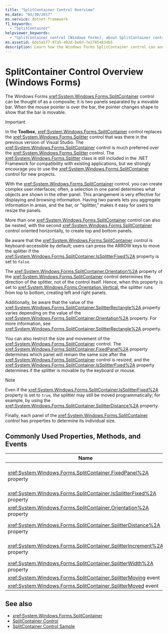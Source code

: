 ```yaml
---
title: "SplitContainer Control Overview"
ms.date: "03/30/2017"
ms.service: dotnet-framework
f1_keywords: 
  - "SplitContainer"
helpviewer_keywords: 
  - "SplitContainer control [Windows Forms], about SplitContainer control"
ms.assetid: 6de5a5f7-97a5-402d-be6d-7e2785483db5
description: Learn how the Windows Forms SplitContainer control can and create complex user interfaces and arrangements.
---
```

# SplitContainer Control Overview (Windows Forms)

The Windows Forms <xref:System.Windows.Forms.SplitContainer> control can be thought of as a composite; it is two panels separated by a movable bar. When the mouse pointer is over the bar, the pointer changes shape to show that the bar is movable.  
  
> [!IMPORTANT]
> In the **Toolbox**, <xref:System.Windows.Forms.SplitContainer> control replaces the <xref:System.Windows.Forms.Splitter> control that was there in the previous version of Visual Studio. The <xref:System.Windows.Forms.SplitContainer> control is much preferred over the <xref:System.Windows.Forms.Splitter> control. The <xref:System.Windows.Forms.Splitter> class is still included in the .NET Framework for compatibility with existing applications, but we strongly encourage you to use the <xref:System.Windows.Forms.SplitContainer> control for new projects.  
  
With the <xref:System.Windows.Forms.SplitContainer> control, you can create complex user interfaces; often, a selection in one panel determines what objects are shown in the other panel. This arrangement is very effective for displaying and browsing information. Having two panels lets you aggregate information in areas, and the bar, or "splitter," makes it easy for users to resize the panels.  
  
More than one <xref:System.Windows.Forms.SplitContainer> control can also be nested, with the second <xref:System.Windows.Forms.SplitContainer> control oriented horizontally, to create top and bottom panels.  
  
Be aware that the <xref:System.Windows.Forms.SplitContainer> control is keyboard-accessible by default; users can press the ARROW keys to move the splitter if the <xref:System.Windows.Forms.SplitContainer.IsSplitterFixed%2A> property is set to `false`.  
  
The <xref:System.Windows.Forms.SplitContainer.Orientation%2A> property of the <xref:System.Windows.Forms.SplitContainer> control determines the direction of the splitter, not of the control itself. Hence, when this property is set to <xref:System.Windows.Forms.Orientation.Vertical>, the splitter runs from top to bottom, creating left and right panels.  
  
Additionally, be aware that the value of the <xref:System.Windows.Forms.SplitContainer.SplitterRectangle%2A> property varies depending on the value of the <xref:System.Windows.Forms.SplitContainer.Orientation%2A> property. For more information, see <xref:System.Windows.Forms.SplitContainer.SplitterRectangle%2A> property.  
  
You can also restrict the size and movement of the <xref:System.Windows.Forms.SplitContainer> control. The <xref:System.Windows.Forms.SplitContainer.FixedPanel%2A> property determines which panel will remain the same size after the <xref:System.Windows.Forms.SplitContainer> control is resized, and the <xref:System.Windows.Forms.SplitContainer.IsSplitterFixed%2A> property determines if the splitter is movable by the keyboard or mouse.  
  
> [!NOTE]
> Even if the <xref:System.Windows.Forms.SplitContainer.IsSplitterFixed%2A> property is set to `true`, the splitter may still be moved programmatically; for example, by using the <xref:System.Windows.Forms.SplitContainer.SplitterDistance%2A> property.  
  
Finally, each panel of the <xref:System.Windows.Forms.SplitContainer> control has properties to determine its individual size.  
  
## Commonly Used Properties, Methods, and Events  
  
|Name|Description|  
|----------|-----------------|  
|<xref:System.Windows.Forms.SplitContainer.FixedPanel%2A> property|Determines which panel will remain the same size after the <xref:System.Windows.Forms.SplitContainer> control is resized.|  
|<xref:System.Windows.Forms.SplitContainer.IsSplitterFixed%2A> property|Determines if the splitter can be moved with the keyboard or mouse.|  
|<xref:System.Windows.Forms.SplitContainer.Orientation%2A> property|Determines if the splitter is arranged vertically or horizontally.|  
|<xref:System.Windows.Forms.SplitContainer.SplitterDistance%2A> property|Determines the distance in pixels from the left or upper edge to the movable splitter bar.|  
|<xref:System.Windows.Forms.SplitContainer.SplitterIncrement%2A> property|Determines the minimum distance, in pixels, that the splitter can be moved by the user.|  
|<xref:System.Windows.Forms.SplitContainer.SplitterWidth%2A> property|Determines the thickness, in pixels, of the splitter.|  
|<xref:System.Windows.Forms.SplitContainer.SplitterMoving> event|Occurs when the splitter is moving.|  
|<xref:System.Windows.Forms.SplitContainer.SplitterMoved> event|Occurs when the splitter has moved.|  
  
## See also

- <xref:System.Windows.Forms.SplitContainer>
- [SplitContainer Control](splitcontainer-control-windows-forms.md)
- [SplitContainer Control Sample](/previous-versions/visualstudio/visual-studio-2008/0ffz7d1b(v=vs.90))
